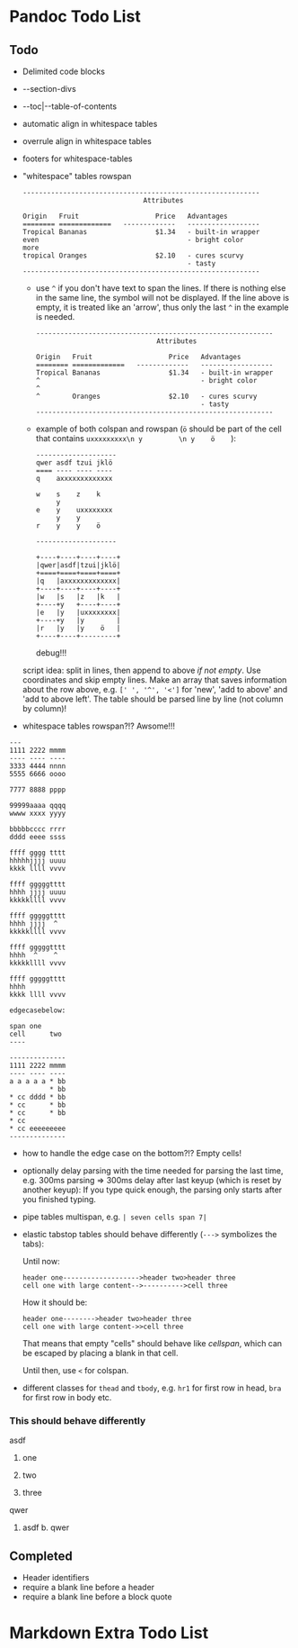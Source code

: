 # Pandoc Todo List

## Todo
* Delimited code blocks
* --section-divs
* --toc|--table-of-contents

* automatic align in whitespace tables
* overrule align in whitespace tables
* footers for whitespace-tables
* "whitespace" tables rowspan


	```
	-----------------------------------------------------------
                                  Attributes                   
	                                                           
	Origin   Fruit                   Price   Advantages        
	======== =============   -------------   ------------------
	Tropical Bananas                 $1.34   - built-in wrapper
	even                                     - bright color    
	more                                                       
	tropical Oranges                 $2.10   - cures scurvy    
	                                         - tasty           
	-----------------------------------------------------------
	```
	+ use `^` if you don't have text to span the lines. If there is nothing else in the 	  same line, the symbol will not be displayed. If the line above is empty, it is 	  treated like an 'arrow', thus only the last `^` in the example is needed.
		
		```
		-----------------------------------------------------------
	                                  Attributes                   
		                                                           
		Origin   Fruit                   Price   Advantages        
		======== =============   -------------   ------------------
		Tropical Bananas                 $1.34   - built-in wrapper
		^                                        - bright color    
		^                                                              
		^        Oranges                 $2.10   - cures scurvy    
		                                         - tasty           
		-----------------------------------------------------------
		```
	+ example of both colspan and rowspan (`ö` should be part of the cell that contains `uxxxxxxxxx\n y         \n y    ö    `):
	
		```
		--------------------
		qwer asdf tzui jklö 
		==== ---- ---- ----
		q    axxxxxxxxxxxxx
		 
		w    s    z    k    
		     y
		e    y    uxxxxxxxx
		     y    y         
		r    y    y    ö    
		 
		--------------------
		```
		
		```
		+----+----+----+----+
		|qwer|asdf|tzui|jklö|
		+====+====+====+====+
		|q   |axxxxxxxxxxxxx|
		+----+----+----+----+
		|w   |s   |z   |k   |
		+----+y   +----+----+
		|e   |y   |uxxxxxxxx|
		+----+y   |y        |
		|r   |y   |y    ö   | 
		+----+----+---------+
		```
		debug!!!
	
	script idea: split in lines, then append to above *if not empty*. Use coordinates and 	skip empty lines. Make an array that saves information about the row above, e.g. `[' ', '^', '<']` for 'new', 'add to above' and 'add to above left'. The table should be parsed line by line (not column by column)!
	
	
	
* whitespace tables rowspan?!? Awsome!!!

```
---
1111 2222 mmmm
---- ---- ----
3333 4444 nnnn
5555 6666 oooo

7777 8888 pppp

99999aaaa qqqq
wwww xxxx yyyy

bbbbbcccc rrrr
dddd eeee ssss

ffff gggg tttt
hhhhhjjjj uuuu
kkkk llll vvvv

ffff gggggtttt
hhhh jjjj uuuu
kkkkkllll vvvv

ffff gggggtttt
hhhh jjjj  ^  
kkkkkllll vvvv

ffff gggggtttt
hhhh  ^    ^    
kkkkkllll vvvv

ffff gggggtttt
hhhh          
kkkk llll vvvv

edgecasebelow:

span one    
cell      two
----
```

```
--------------
1111 2222 mmmm
---- ---- ----
a a a a a * bb
          * bb
* cc dddd * bb
* cc      * bb
* cc      * bb
* cc
* cc eeeeeeeee
--------------
```

* how to handle the edge case on the bottom?!? Empty cells!

* optionally delay parsing with the time needed for parsing the last time, e.g. 300ms parsing => 300ms delay after last keyup (which is reset by another keyup): If you type quick enough, the parsing only starts after you finished typing.

* pipe tables multispan, e.g. `| seven cells span 7|`

* elastic tabstop tables should behave differently (`--->` symbolizes the tabs):

	Until now:
	
	```
	header one------------------->header two>header three
	cell one with large content-->---------->cell three
	```

	How it should be:
	
	```
	header one-------->header two>header three
	cell one with large content->>cell three	
	```
	
	That means that empty "cells" should behave like *cellspan*, which can be escaped by placing a blank in that cell.
	
	Until then, use `<` for colspan.
	
* different classes for `thead` and `tbody`, e.g. `hr1` for first row in head, `bra` for first row in body etc.

### This should behave differently
asdf

1. one

2. two
3. three

qwer

1. asdf
b. qwer


## Completed
* Header identifiers
* require a blank line before a header
* require a blank line before a block quote

# Markdown Extra Todo List
